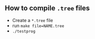 ## How to compile `.tree` files

* Create a `*.tree` file
* run `make file=NAME.tree`
* `./testprog`
